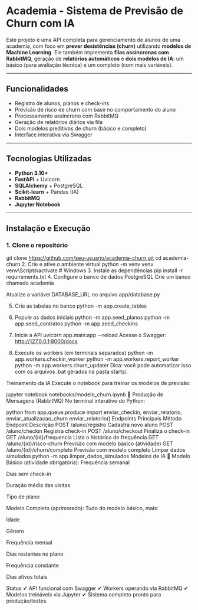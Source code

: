 # Academia - Sistema de Previsão de Churn com IA

Este projeto é uma API completa para gerenciamento de alunos de uma academia, com foco em **prever desistências (churn)** utilizando **modelos de Machine Learning**. Ele também implementa **filas assíncronas com RabbitMQ**, geração de **relatórios automáticos** e **dois modelos de IA**: um básico (para avaliação técnica) e um completo (com mais variáveis).

---

## Funcionalidades

-  Registro de alunos, planos e check-ins
-  Previsão de risco de churn com base no comportamento do aluno
-  Processamento assíncrono com RabbitMQ
-  Geração de relatórios diários via fila
-  Dois modelos preditivos de churn (básico e completo)
-  Interface interativa via Swagger

---

##  Tecnologias Utilizadas

- **Python 3.10+**
- **FastAPI** + Uvicorn
- **SQLAlchemy** + PostgreSQL
- **Scikit-learn** + Pandas (IA)
- **RabbitMQ**
- **Jupyter Notebook**

---

##  Instalação e Execução

### 1. Clone o repositório
git clone https://github.com/seu-usuario/academia-churn.git
cd academia-churn
2. Crie e ative o ambiente virtual
python -m venv venv
venv\Scripts\activate  # Windows
3. Instale as dependências
pip install -r requirements.txt
4. Configure o banco de dados PostgreSQL
Crie um banco chamado academia

Atualize a variável DATABASE_URL no arquivo app/database.py

5. Crie as tabelas no banco
python -m app.create_tables
6. Popule os dados iniciais
python -m app.seed_planos
python -m app.seed_contratos
python -m app.seed_checkins
7. Inicie a API
uvicorn app.main:app --reload
Acesse o Swagger: http://127.0.0.1:8000/docs

8. Execute os workers (em terminais separados)
python -m app.workers.checkin_worker
python -m app.workers.report_worker
python -m app.workers.churn_updater
 Dica: você pode automatizar isso com os arquivos .bat gerados na pasta starts/.

 Treinamento da IA
Execute o notebook para treinar os modelos de previsão:

jupyter notebook notebooks/modelo_churn.ipynb
📡 Produção de Mensagens (RabbitMQ)
No terminal interativo do Python:

python
from app.queue.produce import enviar_checkin, enviar_relatorio, enviar_atualizacao_churn
enviar_relatorio()
 Endpoints Principais
Método	Endpoint	Descrição
POST	/aluno/registro	Cadastra novo aluno
POST	/aluno/checkin	Registra check-in
POST	/aluno/checkout	Finaliza o check-in
GET	/aluno/{id}/frequencia	Lista o histórico de frequência
GET	/aluno/{id}/risco-churn	Previsão com modelo básico (atividade)
GET	/aluno/{id}/churn/completo	Previsão com modelo completo
 Limpar dados simulados
python -m app.limpar_dados_simulados
 Modelos de IA
🔹 Modelo Básico (atividade obrigatória):
Frequência semanal

Dias sem check-in

Duração média das visitas

Tipo de plano

 Modelo Completo (aprimorado):
Tudo do modelo básico, mais:

Idade

Gênero

Frequência mensal

Dias restantes no plano

Frequência constante

Dias ativos totais

 Status
✔ API funcional com Swagger
✔ Workers operando via RabbitMQ
✔ Modelos treináveis via Jupyter
✔ Sistema completo pronto para produção/testes
